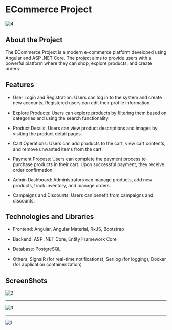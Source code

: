 # ECommerce Project
![4](https://github.com/Olcaytp/ETicaretAPI-ASP.NET-Angular/assets/85984966/20b6acfb-6b1c-4876-9a26-51b09390df65)


## About the Project

The ECommerce Project is a modern e-commerce platform developed using Angular and ASP .NET Core. The project aims to provide users with a powerful platform where they can shop, explore products, and create orders.

## Features

- User Login and Registration: Users can log in to the system and create new accounts. Registered users can edit their profile information.

- Explore Products: Users can explore products by filtering them based on categories and using the search functionality.

- Product Details: Users can view product descriptions and images by visiting the product detail pages.

- Cart Operations: Users can add products to the cart, view cart contents, and remove unwanted items from the cart.

- Payment Process: Users can complete the payment process to purchase products in their cart. Upon successful payment, they receive order confirmation.

- Admin Dashboard: Administrators can manage products, add new products, track inventory, and manage orders.

- Campaigns and Discounts: Users can benefit from campaigns and discounts.

## Technologies and Libraries

- Frontend: Angular, Angular Material, RxJS, Bootstrap

- Backend: ASP .NET Core, Entity Framework Core

- Database: PostgreSQL

- Others: SignalR (for real-time notifications), Serilog (for logging), Docker (for application containerization)

## ScreenShots
![2](https://github.com/Olcaytp/ETicaretAPI-ASP.NET-Angular/assets/85984966/e392fbf9-c1e3-442b-b6fc-8d09b5590efa)
*******************************************************************************************************************
![3](https://github.com/Olcaytp/ETicaretAPI-ASP.NET-Angular/assets/85984966/eac596e6-612d-4e1e-aaa9-089a430588dd)
*******************************************************************************************************************
![1](https://github.com/Olcaytp/ETicaretAPI-ASP.NET-Angular/assets/85984966/fc5fef8b-5aac-4c19-9956-4ff63b0e52dc)
